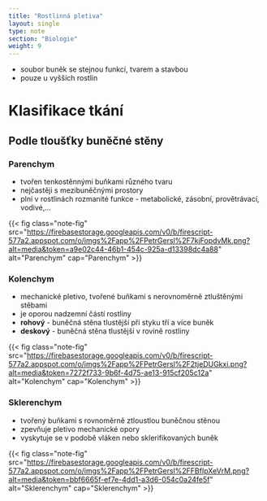 ```yaml
---
title: "Rostlinná pletiva"
layout: single
type: note
section: "Biologie"
weight: 9
---
```

- soubor buněk se stejnou funkcí, tvarem a stavbou
- pouze u vyšších rostlin
# Klasifikace tkání
## Podle tloušťky buněčné stěny
### Parenchym
- tvořen tenkostěnnými buňkami různého tvaru
- nejčastěji s mezibuněčnými prostory
- plní v rostlinách rozmanité funkce - metabolické, zásobní, provětrávací, vodivé,...

{{< fig class="note-fig" src="https://firebasestorage.googleapis.com/v0/b/firescript-577a2.appspot.com/o/imgs%2Fapp%2FPetrGersl%2F7kjFopdvMk.png?alt=media&token=a9e02c44-46b1-454c-925a-d13398dc4a88" alt="Parenchym" cap="Parenchym" >}}

### Kolenchym
- mechanické pletivo, tvořené buňkami s nerovnoměrně ztluštěnými stěbami
- je oporou nadzemní částí rostliny
- **rohový** - buněčná stěna tlustější při styku tří a více buněk
- **deskový** - buněčná stěna tlustější v rovině rostliny

{{< fig class="note-fig" src="https://firebasestorage.googleapis.com/v0/b/firescript-577a2.appspot.com/o/imgs%2Fapp%2FPetrGersl%2F2tjeDUGkxi.png?alt=media&token=7272f733-9b6f-4d75-ae13-915cf205c12a" alt="Kolenchym" cap="Kolenchym" >}}

### Sklerenchym
- tvořený buňkami s rovnoměrně ztloustlou buněčnou stěnou
- zpevňuje pletivo mechanické opory
- vyskytuje se v podobě vláken nebo sklerifikovaných buněk

{{< fig class="note-fig" src="https://firebasestorage.googleapis.com/v0/b/firescript-577a2.appspot.com/o/imgs%2Fapp%2FPetrGersl%2FFBfIpXeVrM.png?alt=media&token=bbf6665f-ef7e-4dd1-a3d6-054c0a24fe5f" alt="Sklerenchym" cap="Sklerenchym" >}}